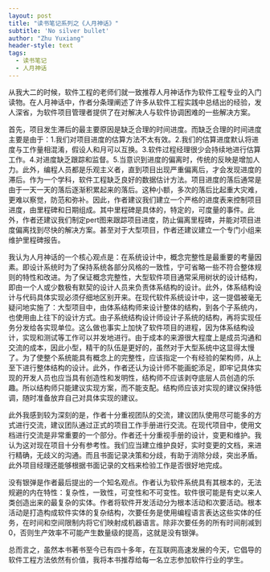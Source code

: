 ```yaml
---
layout: post
title: "读书笔记系列之《人月神话》"
subtitle: 'No silver bullet'
author: "Zhu Yuxiang"
header-style: text
tags:
  - 读书笔记
  - 人月神话
---
```


  从我大二的时候，软件工程的老师们就一致推荐人月神话作为软件工程专业的入门读物。在人月神话中，作者分条理阐述了许多从软件工程实践中总结出的经验，发人深省，为软件项目管理者提供了在对解决人与软件协调困难的一些解决方案。

  首先，项目发生滞后的最主要原因是缺乏合理的时间进度。而缺乏合理的时间进度主要是由于：1.我们对项目进度的估算方法不太有效。2.我们的估算进度默认将进度与工作量相混淆，假设人和月可以互换。3.软件过程经理很少会持续地进行估算工作。4.对进度缺乏跟踪和监督。5.当意识到进度的偏离时，传统的反映是增加人力。此外，编程人员都是乐观主义者，直到项目出现严重偏离后，才会发现进度的滞后。作为一个学科，软件工程缺乏良好的数据估计方法。项目进度的落后通常是由于一天一天的落后逐渐积累起来的落后。这种小额，多次的落后比起重大灾难，更难以察觉，防范和弥补。因此，作者建议我们建立一个严格的进度表来控制项目进度，由里程碑和日期组成。其中里程碑是具体的，特定的，可度量的事件。此外，作者还建议我们制定pert图来跟踪项目进度，防止偏离里程碑，并能对项目进度偏离找到尽快的解决方案。甚至对于大型项目，作者还建议建立一个专门小组来维护里程碑报告。

  我认为人月神话的一个核心观点是：在系统设计中，概念完整性是最重要的考量因素。即设计系统时为了保持系统各部分风格的一致性，宁可省略一些不符合整体规则的特性和改进。为了保证概念完整性，大型软件项目通常采用树状的设计结构，即由一个人或少数极有默契的设计人员来负责体系结构的设计。此外，体系结构设计与代码具体实现必须仔细地区别开来。在现代软件系统设计中，这一提倡被毫无疑问地实施了：大型项目中，由体系结构师来设计整体的结构，到各个子系统内，也使用由上往下的设计方式。由子系统结构设计师设计子系统的结构，再将实现任务分发给各实现单位。这么做也事实上加快了软件项目的进程，因为体系结构设计，实现和测试等工作可以并发地进行。由于成本的来源很大程度上是成员沟通和交流的成本，因此小型，精干的队伍是更好的，虽然对于大型系统中这显得太慢了。为了使整个系统能具有概念上的完整性，应该指定一个有经验的架构师，从上至下进行整体结构的设计。此外，作者还认为设计师不能画蛇添足，即牢记具体实现的开发人员也应当具有创造性和发明性，结构师不应该剥夺底层人员创造的乐趣。所以结构师只能建议实现方案，而不能支配。结构师应该对实现的建议保持低调，随时准备放弃自己对具体实现的建议。

  此外我感到较为深刻的是，作者十分重视团队的交流，建议团队使用尽可能多的方式进行交流，建议团队通过正式的项目工作手册进行交流。在现代项目中，使用文档进行交流是非常重要的一个部分。作者还十分重视手册的设计，变更和维护。我认为这对现在项目十分有参考性。我们应当建立维护良好，实时变更的文档，来进行精确，无歧义的沟通。而且书面记录决策和分歧，有助于消除分歧，突出矛盾。此外项目经理还能够根据书面记录的文档来检验工作是否很好地完成。

  没有银弹是作者最后提出的一个知名观点。作者认为软件系统具有其根本的，无法规避的内在特性：复杂性，一致性，可变性和不可变性。软件很可能是有史以来人类创造出来的最复杂的实体。作者将软件开发活动分为根本活动和次要活动。根本活动是打造构成软件实体的复杂结构，次要任务是使用编程语言表达这些实体的任务，在时间和空间限制内将它们映射成机器语言。除非次要任务的所有时间削减到0，否则生产效率不可能产生数量级的提高，这就是没有银弹。

  总而言之，虽然本书著书至今已有四十多年，在互联网高速发展的今天，它倡导的软件工程方法依然有价值，我将本书推荐给每一名立志参加软件行业的学生。
